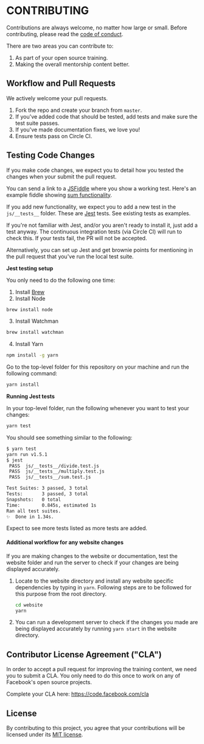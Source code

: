 # CONTRIBUTING

Contributions are always welcome, no matter how large or small. Before contributing, please read the [code of conduct](CODE_OF_CONDUCT.md).

There are two areas you can contribute to:

1. As part of your open source training.
1. Making the overall mentorship content better.

## Workflow and Pull Requests

We actively welcome your pull requests.

1. Fork the repo and create your branch from `master`.
1. If you've added code that should be tested, add tests and make sure the test suite passes.
1. If you've made documentation fixes, we love you!
1. Ensure tests pass on Circle CI.

## Testing Code Changes

If you make code changes, we expect you to detail how you tested the changes when your submit the pull request.

You can send a link to a [JSFiddle](https://jsfiddle.net/) where you show a working test. Here's an example fiddle showing [sum functionality](https://jsfiddle.net/caabernathy/5mz4qusa/).

If you add new functionality, we expect you to add a new test in the `js/__tests__` folder. These are [Jest](http://facebook.github.io/jest/) tests. See existing tests as examples.

If you're not familiar with Jest, and/or you aren't ready to install it, just add a test anyway. The continuous integration tests (via Circle CI) will run to check this. If your tests fail, the PR will not be accepted.

Alternatively, you can set up Jest and get brownie points for mentioning in the pull request that you've run the local test suite.

**Jest testing setup**

You only need to do the following one time:

1. Install [Brew](http://brew.sh/)
2. Install Node
```sh
brew install node
```
3. Install Watchman
```sh
brew install watchman
```
4. Install Yarn
```sh
npm install -g yarn
```


Go to the top-level folder for this repository on your machine and run the following command:

```sh
yarn install
```

**Running Jest tests**

In your top-level folder, run the following whenever you want to test your changes:

```sh
yarn test
```
You should see something similar to the following:

```sh
$ yarn test
yarn run v1.5.1
$ jest
 PASS  js/__tests__/divide.test.js
 PASS  js/__tests__/multiply.test.js
 PASS  js/__tests__/sum.test.js

Test Suites: 3 passed, 3 total
Tests:       3 passed, 3 total
Snapshots:   0 total
Time:        0.845s, estimated 1s
Ran all test suites.
✨  Done in 1.34s.
```
Expect to see more tests listed as more tests are added.

#### Additional workflow for any website changes

If you are making changes to the website or documentation, test the website
folder and run the server to check if your changes are being displayed
accurately.

1. Locate to the website directory and install any website specific dependencies
   by typing in `yarn`. Following steps are to be followed for this purpose from
   the root directory.
   ```sh
   cd website
   yarn
   ```
2. You can run a development server to check if the changes you made are being
   displayed accurately by running `yarn start` in the website directory.

## Contributor License Agreement ("CLA")
In order to accept a pull request for improving the training content, we need you to
submit a CLA. You only need to do this once to work on any of Facebook's open source
projects.

Complete your CLA here: <https://code.facebook.com/cla>

## License

By contributing to this project, you agree that your contributions will be licensed under its [MIT license](LICENSE).
